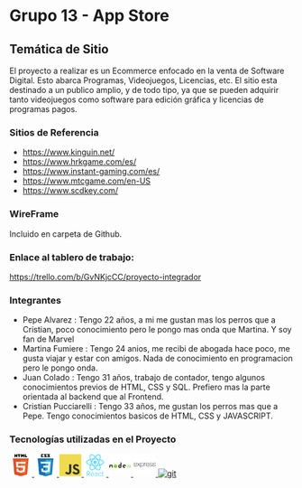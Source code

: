 # Grupo 13 - App Store

## Temática de Sitio

El proyecto a realizar es un Ecommerce enfocado en la venta de Software Digital. Esto abarca Programas, Videojuegos, Licencias, etc. El sitio esta destinado a un publico amplio, y de todo tipo, ya que se pueden adquirir tanto videojuegos como software para edición gráfica y licencias de programas pagos.

### Sitios de Referencia

* https://www.kinguin.net/
* https://www.hrkgame.com/es/
* https://www.instant-gaming.com/es/
* https://www.mtcgame.com/en-US
* https://www.scdkey.com/

### WireFrame 

Incluido en carpeta de Github.

### Enlace al tablero de trabajo:

https://trello.com/b/GvNKjcCC/proyecto-integrador
### Integrantes

* Pepe Alvarez : Tengo 22 años, a mi me gustan mas los perros que a Cristian, poco conocimiento pero le pongo mas onda que Martina. Y soy fan de Marvel
* Martina Fumiere : Tengo 24 anios, me recibi de abogada hace poco, me gusta viajar y estar con amigos. Nada de conocimiento en programacion pero le pongo onda.
* Juan Colado : Tengo 31 años, trabajo de contador, tengo algunos conocimientos previos de HTML, CSS y SQL. Prefiero mas la parte orientada al backend que al Frontend.
* Cristian Pucciarelli : Tengo 33 años, me gustan los perros mas que a Pepe. Tengo conocimientos basicos de HTML, CSS y JAVASCRIPT.
### Tecnologías utilizadas en el Proyecto

<p><a href="https://www.w3.org/html/" target="_blank"> <img src="https://raw.githubusercontent.com/devicons/devicon/master/icons/html5/html5-original-wordmark.svg" alt="html5" width="40" height="40"/> </a>
<a href="https://www.w3schools.com/css/" target="_blank"> <img src="https://raw.githubusercontent.com/devicons/devicon/master/icons/css3/css3-original-wordmark.svg" alt="css3" width="40" height="40"/> </a>
</a><a href="https://developer.mozilla.org/en-US/docs/Web/JavaScript" target="_blank"> <img src="https://raw.githubusercontent.com/devicons/devicon/master/icons/javascript/javascript-original.svg" alt="javascript" width="40" height="40"/> </a>
 <a href="https://reactjs.org/" target="_blank"> <img src="https://raw.githubusercontent.com/devicons/devicon/master/icons/react/react-original-wordmark.svg" alt="react" width="40" height="40"/> </a><a href="https://nodejs.org" target="_blank"> <img src="https://raw.githubusercontent.com/devicons/devicon/master/icons/nodejs/nodejs-original-wordmark.svg" alt="nodejs" width="40" height="40"/> </a>
 <a href="https://expressjs.com" target="_blank"> <img src="https://raw.githubusercontent.com/devicons/devicon/master/icons/express/express-original-wordmark.svg" alt="express" width="40" height="40"/> </a><a href="https://git-scm.com/" target="_blank"> <img src="https://www.vectorlogo.zone/logos/git-scm/git-scm-icon.svg" alt="git" width="40" height="40"/> </a></p> 
